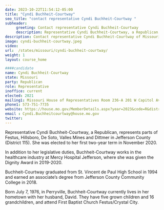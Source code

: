 ```yaml
---
date: 2023-10-22T11:54:12-05:00
title: "Cyndi Buchheit-Courtway"
seo_title: "contact representative Cyndi Buchheit-Courtway "
subheader:
     greeting: Contact representative Cyndi Buchheit-Courtway
     description: Representative Cyndi Buchheit-Courtway, a Republican, represents parts of Festus, Hillsboro, De Soto, Valles Mines and Dittmer in Jefferson County (District 115). She was elected to her first two-year term in November 2020.
description: Contact representative Cyndi Buchheit-Courtway of Missouri. Contact information for Cyndi Buchheit-Courtway includes email address, phone number, and mailing address.
image: cyndi-buchheit-courtway.jpeg
video:
url:  /states/missouri/cyndi-buchheit-courtway/
weight: 1
layout: course_home

####candidate
name: Cyndi Buchheit-Courtway
state: Missouri
party: Republican
role: Representative
inoffice: current
elected: 2021
mailing1: Missouri House of Representatives Room 236-A 201 W Capitol Ave Jefferson City, MO 65101
phone1: 573-751-7735
website: https://house.mo.gov/MemberDetails.aspx?year=2023&code=R&district=115/
email : Cyndi.Buchheitcourtway@house.mo.gov
twitter:
---
```


Representative Cyndi Buchheit-Courtway, a Republican, represents parts of Festus, Hillsboro, De Soto, Valles Mines and Dittmer in Jefferson County (District 115). She was elected to her first two-year term in November 2020.

In addition to her legislative duties, Buchheit-Courtway works in the healthcare industry at Mercy Hospital Jefferson, where she was given the Dignity Award in 2019-2020.

Buchheit-Courtway graduated from St. Vincent de Paul High School in 1994 and earned an associate’s degree from Jefferson County Community College in 2018.

Born July 7, 1976, in Perryville, Buchheit-Courtway currently lives in her hometown with her husband, David. They have five grown children and 16 grandchildren, and attend First Baptist Church Festus/Crystal City.
